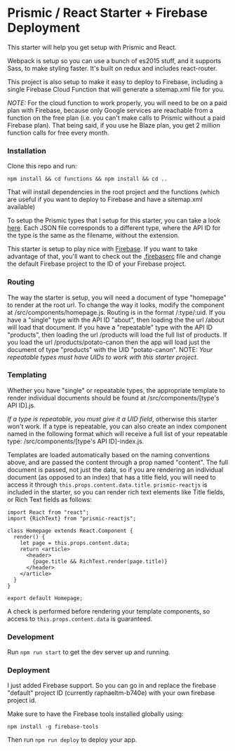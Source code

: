 # Prismic / React Starter + Firebase Deployment

This starter will help you get setup with Prismic and React. 

Webpack is setup so you can use a bunch of es2015 stuff, and it supports Sass, to make styling faster. It's built on redux and includes react-router.

This project is also setup to make it easy to deploy to Firebase, including a single Firebase Cloud Function that will generate a sitemap.xml file for you.

*NOTE:* For the cloud function to work properly, you will need to be on a paid plan with Firebase, because only Google services are reachable from a function on the free plan (i.e. you can't make calls to Prismic without a paid Firebase plan). That being said, if you use he Blaze plan, you get 2 million function calls for free every month.

### Installation

Clone this repo and run:

`npm install && cd functions && npm install && cd ..`

That will install dependencies in the root project and the functions (which are useful if you want to deploy to Firebase and have a sitemap.xml available)

To setup the Prismic types that I setup for this starter, you can take a look [here](./prismic_types). Each JSON file corresponds to a different type, where the API ID for the type is the same as the filename, without the extension.

This starter is setup to play nice with [Firebase](https://firebase.google.com/). If you want to take advantage of that, you'll want to check out the [.firebaserc](.firebaserc) file and change the default Firebase project to the ID of your Firebase project.

### Routing

The way the starter is setup, you will need a document of type "homepage" to render at the root url. To change the way it looks, modify the component at /src/components/homepage.js. Routing is in the format /:type/:uid. If you have a "single" type with the API ID "about", then loading the the url /about will load that document. If you have a "repeatable" type with the API ID "products", then loading the url /products will load the full list of products. If you load the url /products/potato-canon then the app will load just the document of type "products" with the UID "potato-canon". NOTE: *Your repeatable types must have UIDs to work with this starter project*.

### Templating

Whether you have "single" or repeatable types, the appropriate template to render individual documents should be found at /src/components/\[type's API ID\].js. 

*If a type is repeatable, you must give it a UID field*, otherwise this starter won't work. If a type is repeatable, you can also create an index component named in the following format which will receive a full list of your repeatable type: /src/components/\[type's API ID\]-index.js.

Templates are loaded automatically based on the naming conventions above, and are passed the content through a prop named "content". The full document is passed, not just the data, so if you are rendering an individual document (as opposed to an index) that has a title field, you will need to access it through `this.props.content.data.title`. `prismic-reactjs` is included in the starter, so you can render rich text elements like Title fields, or Rich Text fields as follows:

```
import React from "react";
import {RichText} from "prismic-reactjs";

class Homepage extends React.Component {
  render() {
    let page = this.props.content.data;
    return <article>
      <header>
        {page.title && RichText.render(page.title)}
      </header>
    </article>
  }
}

export default Homepage;
```

A check is performed before rendering your template components, so access to `this.props.content.data` is guaranteed.

### Development

Run `npm run start` to get the dev server up and running.

### Deployment

I just added Firebase support. So you can go in and replace the firebase "default" project ID (currently raphaeltm-b740e) with your own firebase project id.

Make sure to have the Firebase tools installed globally using:

`npm install -g firebase-tools`

Then run `npm run deploy` to deploy your app.